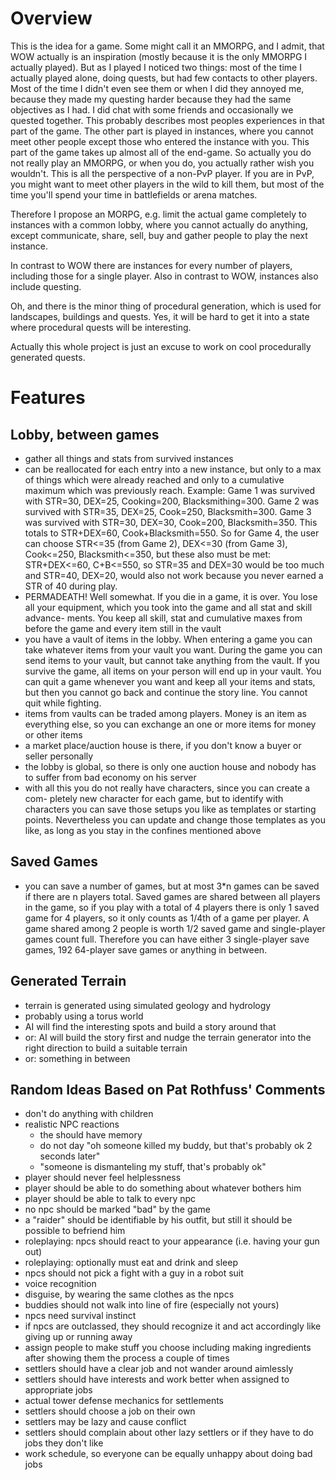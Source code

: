 # Overview

This is the idea for a game. Some might call it an MMORPG, and I admit, that WOW
actually is an inspiration (mostly because it is the only MMORPG I actually
played).
But as I played I noticed two things: most of the time I actually played alone,
doing quests, but had few contacts to other players. Most of the time I didn't
even see them or when I did they annoyed me, because they made my questing
harder because they had the same objectives as I had.
I did chat with some friends and occasionally we quested together.
This probably describes most peoples experiences in that part of the game.
The other part is played in instances, where you cannot meet other people
except those who entered the instance with you. This part of the game takes up
almost all of the end-game.
So actually you do not really play an MMORPG, or when you do, you actually
rather wish you wouldn't.
This is all the perspective of a non-PvP player. If you are in PvP, you might
want to meet other players in the wild to kill them, but most of the time
you'll spend your time in battlefields or arena matches.

Therefore I propose an MORPG, e.g. limit the actual game completely to instances
with a common lobby, where you cannot actually do anything, except communicate,
share, sell, buy and gather people to play the next instance.

In contrast to WOW there are instances for every number of players, including
those for a single player. Also in contrast to WOW, instances also include
questing.

Oh, and there is the minor thing of procedural generation, which is used for
landscapes, buildings and quests. Yes, it will be hard to get it into a state
where procedural quests will be interesting.

Actually this whole project is just an excuse to work on cool procedurally
generated quests.

# Features

## Lobby, between games

- gather all things and stats from survived instances
- can be reallocated for each entry into a new instance, but only to a max
    of things which were already reached and only to a cumulative maximum which
    was previously reach. Example: Game 1 was survived with STR=30, DEX=25,
    Cooking=200, Blacksmithing=300. Game 2 was survived with STR=35, DEX=25,
    Cook=250, Blacksmith=300. Game 3 was survived with STR=30, DEX=30, Cook=200,
    Blacksmith=350. This totals to STR+DEX=60, Cook+Blacksmith=550. So for
    Game 4, the user can choose STR<=35 (from Game 2), DEX<=30 (from Game 3),
    Cook<=250, Blacksmith<=350, but these also must be met: STR+DEX<=60,
    C+B<=550, so STR=35 and DEX=30 would be too much and STR=40, DEX=20, would
    also not work because you never earned a STR of 40 during play.
- PERMADEATH! Well somewhat. If you die in a game, it is over. You lose all
    your equipment, which you took into the game and all stat and skill advance-
    ments. You keep all skill, stat and cumulative maxes from before the game
    and every item still in the vault
- you have a vault of items in the lobby. When entering a game you can take
    whatever items from your vault you want. During the game you can send items
    to your vault, but cannot take anything from the vault. If you survive the
    game, all items on your person will end up in your vault. You can quit
    a game whenever you want and keep all your items and stats, but then you
    cannot go back and continue the story line. You cannot quit while fighting.
- items from vaults can be traded among players. Money is an item as everything
    else, so you can exchange an one or more items for money or other items
- a market place/auction house is there, if you don't know a buyer or seller
    personally
- the lobby is global, so there is only one auction house and nobody has to
    suffer from bad economy on his server
- with all this you do not really have characters, since you can create a com-
    pletely new character for each game, but to identify with characters you
    can save those setups you like as templates or starting points. Nevertheless
    you can update and change those templates as you like, as long as you stay
    in the confines mentioned above


## Saved Games

- you can save a number of games, but at most 3*n games can be saved if there
    are n players total. Saved games are shared between all players in the game,
    so if you play with a total of 4 players there is only 1 saved game for 4
    players, so it only counts as 1/4th of a game per player. A game shared
    among 2 people is worth 1/2 saved game and single-player games count full.
    Therefore you can have either 3 single-player save games, 192 64-player
    save games or anything in between.
    
## Generated Terrain

- terrain is generated using simulated geology and hydrology
- probably using a torus world
- AI will find the interesting spots and build a story around that
- or: AI will build the story first and nudge the terrain generator into the
    right direction to build a suitable terrain
- or: something in between

## Random Ideas Based on Pat Rothfuss' Comments

- don't do anything with children
- realistic NPC reactions
    - the should have memory
    - do not day "oh someone killed my buddy, but that's probably ok 2 seconds later"
    - "someone is dismanteling my stuff, that's probably ok"
- player should never feel helplessness
- player should be able to do something about whatever bothers him
- player should be able to talk to every npc
- no npc should be marked "bad" by the game
- a "raider" should be identifiable by his outfit, but still it should be possible to befriend him
- roleplaying: npcs should react to your appearance (i.e. having your gun out)
- roleplaying: optionally must eat and drink and sleep
- npcs should not pick a fight with a guy in a robot suit
- voice recognition
- disguise, by wearing the same clothes as the npcs
- buddies should not walk into line of fire (especially not yours)
- npcs need survival instinct
- if npcs are outclassed, they should recognize it and act accordingly like giving up or running away
- assign people to make stuff you choose including making ingredients after showing them the process a couple of times
- settlers should have a clear job and not wander around aimlessly
- settlers should have interests and work better when assigned to appropriate jobs
- actual tower defense mechanics for settlements
- settlers should choose a job on their own
- settlers may be lazy and cause conflict
- settlers should complain about other lazy settlers or if they have to do jobs they don't like
- work schedule, so everyone can be equally unhappy about doing bad jobs

